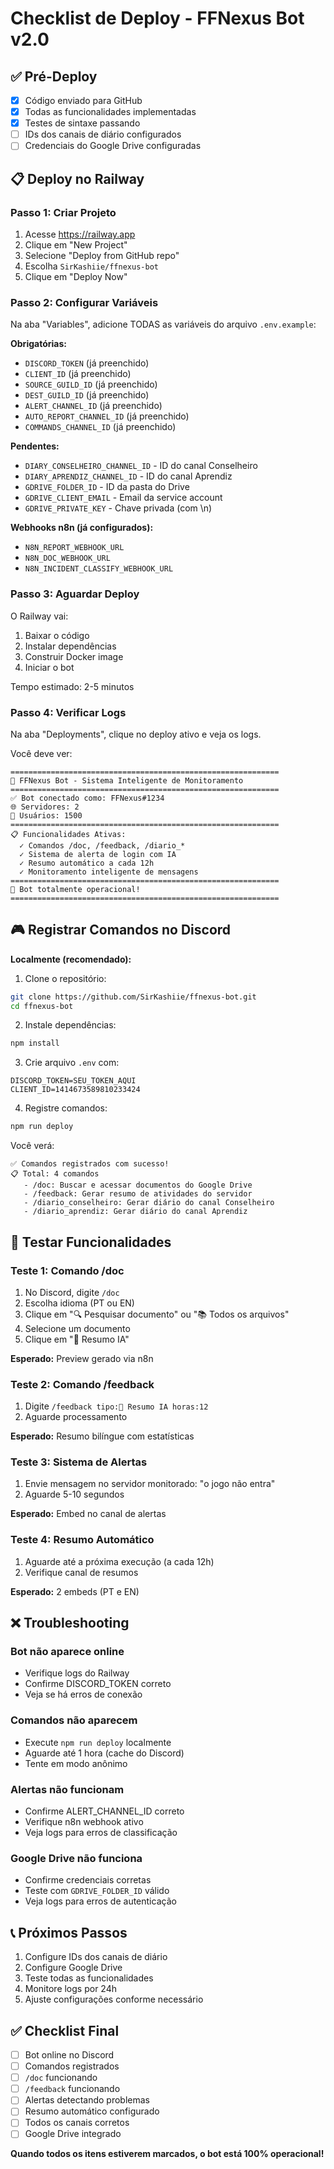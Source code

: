 # Checklist de Deploy - FFNexus Bot v2.0

## ✅ Pré-Deploy

- [x] Código enviado para GitHub
- [x] Todas as funcionalidades implementadas
- [x] Testes de sintaxe passando
- [ ] IDs dos canais de diário configurados
- [ ] Credenciais do Google Drive configuradas

## 📋 Deploy no Railway

### Passo 1: Criar Projeto
1. Acesse https://railway.app
2. Clique em "New Project"
3. Selecione "Deploy from GitHub repo"
4. Escolha `SirKashiie/ffnexus-bot`
5. Clique em "Deploy Now"

### Passo 2: Configurar Variáveis

Na aba "Variables", adicione TODAS as variáveis do arquivo `.env.example`:

**Obrigatórias:**
- `DISCORD_TOKEN` (já preenchido)
- `CLIENT_ID` (já preenchido)
- `SOURCE_GUILD_ID` (já preenchido)
- `DEST_GUILD_ID` (já preenchido)
- `ALERT_CHANNEL_ID` (já preenchido)
- `AUTO_REPORT_CHANNEL_ID` (já preenchido)
- `COMMANDS_CHANNEL_ID` (já preenchido)

**Pendentes:**
- `DIARY_CONSELHEIRO_CHANNEL_ID` - ID do canal Conselheiro
- `DIARY_APRENDIZ_CHANNEL_ID` - ID do canal Aprendiz
- `GDRIVE_FOLDER_ID` - ID da pasta do Drive
- `GDRIVE_CLIENT_EMAIL` - Email da service account
- `GDRIVE_PRIVATE_KEY` - Chave privada (com \\n)

**Webhooks n8n (já configurados):**
- `N8N_REPORT_WEBHOOK_URL`
- `N8N_DOC_WEBHOOK_URL`
- `N8N_INCIDENT_CLASSIFY_WEBHOOK_URL`

### Passo 3: Aguardar Deploy

O Railway vai:
1. Baixar o código
2. Instalar dependências
3. Construir Docker image
4. Iniciar o bot

Tempo estimado: 2-5 minutos

### Passo 4: Verificar Logs

Na aba "Deployments", clique no deploy ativo e veja os logs.

Você deve ver:
```
============================================================
🤖 FFNexus Bot - Sistema Inteligente de Monitoramento
============================================================
✅ Bot conectado como: FFNexus#1234
🌐 Servidores: 2
👥 Usuários: 1500
============================================================
📋 Funcionalidades Ativas:
  ✓ Comandos /doc, /feedback, /diario_*
  ✓ Sistema de alerta de login com IA
  ✓ Resumo automático a cada 12h
  ✓ Monitoramento inteligente de mensagens
============================================================
🚀 Bot totalmente operacional!
============================================================
```

## 🎮 Registrar Comandos no Discord

**Localmente (recomendado):**

1. Clone o repositório:
```bash
git clone https://github.com/SirKashiie/ffnexus-bot.git
cd ffnexus-bot
```

2. Instale dependências:
```bash
npm install
```

3. Crie arquivo `.env` com:
```env
DISCORD_TOKEN=SEU_TOKEN_AQUI
CLIENT_ID=1414673589810233424
```

4. Registre comandos:
```bash
npm run deploy
```

Você verá:
```
✅ Comandos registrados com sucesso!
📋 Total: 4 comandos
   - /doc: Buscar e acessar documentos do Google Drive
   - /feedback: Gerar resumo de atividades do servidor
   - /diario_conselheiro: Gerar diário do canal Conselheiro
   - /diario_aprendiz: Gerar diário do canal Aprendiz
```

## 🧪 Testar Funcionalidades

### Teste 1: Comando /doc
1. No Discord, digite `/doc`
2. Escolha idioma (PT ou EN)
3. Clique em "🔍 Pesquisar documento" ou "📚 Todos os arquivos"
4. Selecione um documento
5. Clique em "🧠 Resumo IA"

**Esperado:** Preview gerado via n8n

### Teste 2: Comando /feedback
1. Digite `/feedback tipo:🤖 Resumo IA horas:12`
2. Aguarde processamento

**Esperado:** Resumo bilíngue com estatísticas

### Teste 3: Sistema de Alertas
1. Envie mensagem no servidor monitorado: "o jogo não entra"
2. Aguarde 5-10 segundos

**Esperado:** Embed no canal de alertas

### Teste 4: Resumo Automático
1. Aguarde até a próxima execução (a cada 12h)
2. Verifique canal de resumos

**Esperado:** 2 embeds (PT e EN)

## ❌ Troubleshooting

### Bot não aparece online
- Verifique logs do Railway
- Confirme DISCORD_TOKEN correto
- Veja se há erros de conexão

### Comandos não aparecem
- Execute `npm run deploy` localmente
- Aguarde até 1 hora (cache do Discord)
- Tente em modo anônimo

### Alertas não funcionam
- Confirme ALERT_CHANNEL_ID correto
- Verifique n8n webhook ativo
- Veja logs para erros de classificação

### Google Drive não funciona
- Confirme credenciais corretas
- Teste com `GDRIVE_FOLDER_ID` válido
- Veja logs para erros de autenticação

## 📞 Próximos Passos

1. Configure IDs dos canais de diário
2. Configure Google Drive
3. Teste todas as funcionalidades
4. Monitore logs por 24h
5. Ajuste configurações conforme necessário

## ✅ Checklist Final

- [ ] Bot online no Discord
- [ ] Comandos registrados
- [ ] `/doc` funcionando
- [ ] `/feedback` funcionando
- [ ] Alertas detectando problemas
- [ ] Resumo automático configurado
- [ ] Todos os canais corretos
- [ ] Google Drive integrado

**Quando todos os itens estiverem marcados, o bot está 100% operacional!**

